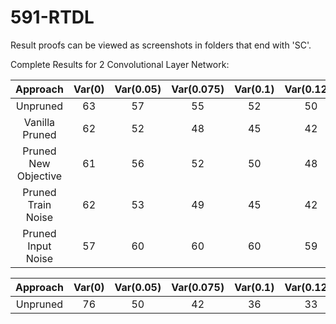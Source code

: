 # 591-RTDL

Result proofs can be viewed as screenshots in folders that end with 'SC'.

Complete Results for 2 Convolutional Layer Network:

| Approach | Var(0)    | Var(0.05)    | Var(0.075)    | Var(0.1)    | Var(0.125)    | Var(0.15)    | Var(0.2)    | Var(0.3)    | Var(0.4)    | Var(0.5)    | Var(0.6)    | Var(0.7)    |
| :---:   | :---: | :---: | :---: | :---: | :---: | :---: | :---: | :---: | :---: | :---: | :---: | :---: |
| Unpruned | 63   | 57   | 55   | 52   | 50   | 48   | 44   | 38   | 34   | 31   | 29   | 27   |
| Vanilla Pruned | 62   | 52   | 48   | 45   | 42   | 40   | 36   | 31   | 27   | 25   | 23   | 22   |
| Pruned New Objective | 61   | 56   | 52   | 50   | 48   | 45   | 41   | 36   | 33   | 30   | 28   | 26   |
| Pruned Train Noise | 62   | 53   | 49   | 45   | 42   | 39   | 35   | 30   | 27   | 24   | 23   | 21   |
| Pruned Input Noise | 57   | 60   | 60   | 60   | 59   | 57   | 55   | 50   | 45   | 41   | 37   | 34   |


| Approach | Var(0)    | Var(0.05)    | Var(0.075)    | Var(0.1)    | Var(0.125)    | Var(0.15)    | Var(0.2)    | Var(0.3)    | Var(0.4)    | Var(0.5)    |
| :---:   | :---: | :---: | :---: | :---: | :---: | :---: | :---: | :---: | :---: | :---:|
|Unpruned |76| 50| 42| 36| 33| 30| 27| 22| 20| 18|
